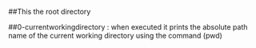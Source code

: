 ##This the root directory

##0-currentworkingdirectory : when executed it prints the absolute path name of the current working directory using the command (pwd)
